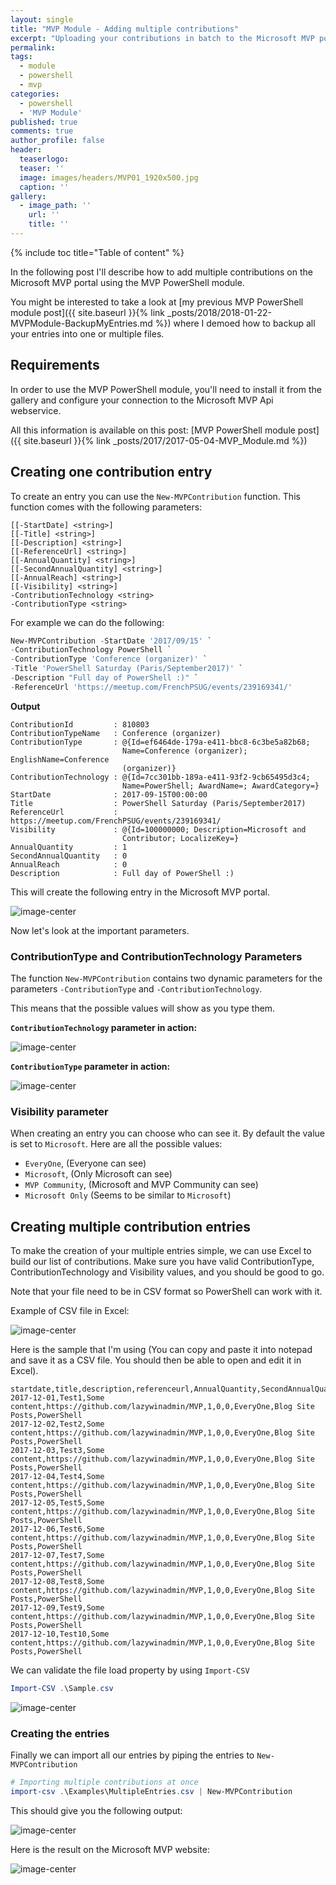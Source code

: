```yaml
---
layout: single
title: "MVP Module - Adding multiple contributions"
excerpt: "Uploading your contributions in batch to the Microsoft MVP portal using the MVP PowerShell module."
permalink:
tags: 
  - module
  - powershell
  - mvp
categories:
  - powershell
  - 'MVP Module'
published: true
comments: true
author_profile: false
header:
  teaserlogo:
  teaser: ''
  image: images/headers/MVP01_1920x500.jpg
  caption: ''
gallery:
  - image_path: ''
    url: ''
    title: ''
---
```


{% include toc title="Table of content" %}

In the following post I'll describe how to add multiple contributions on the Microsoft MVP portal using the MVP PowerShell module.

You might be interested to take a look at [my previous MVP PowerShell module post]({{ site.baseurl }}{% link _posts/2018/2018-01-22-MVPModule-BackupMyEntries.md %}) where I demoed how to backup all your entries into one or multiple files.

## Requirements

In order to use the MVP PowerShell module, you'll need to install it from the gallery and configure your connection to the Microsoft MVP Api webservice.

All this information is available on this post: [MVP PowerShell module post]({{ site.baseurl }}{% link _posts/2017/2017-05-04-MVP_Module.md %})

## Creating one contribution entry

To create an entry you can use the `New-MVPContribution` function. This function comes with the following parameters:

```text
[[-StartDate] <string>]
[[-Title] <string>]
[[-Description] <string>]
[[-ReferenceUrl] <string>]
[[-AnnualQuantity] <string>]
[[-SecondAnnualQuantity] <string>]
[[-AnnualReach] <string>]
[[-Visibility] <string>]
-ContributionTechnology <string>
-ContributionType <string>
```

For example we can do the following:

```powershell
New-MVPContribution -StartDate '2017/09/15' `
-ContributionTechnology PowerShell `
-ContributionType 'Conference (organizer)' `
-Title 'PowerShell Saturday (Paris/September2017)' `
-Description "Full day of PowerShell :)" `
-ReferenceUrl 'https://meetup.com/FrenchPSUG/events/239169341/'
```

__Output__

```text
ContributionId         : 810803
ContributionTypeName   : Conference (organizer)
ContributionType       : @{Id=ef6464de-179a-e411-bbc8-6c3be5a82b68; 
                         Name=Conference (organizer); EnglishName=Conference 
                         (organizer)}
ContributionTechnology : @{Id=7cc301bb-189a-e411-93f2-9cb65495d3c4; 
                         Name=PowerShell; AwardName=; AwardCategory=}
StartDate              : 2017-09-15T00:00:00
Title                  : PowerShell Saturday (Paris/September2017)
ReferenceUrl           : https://meetup.com/FrenchPSUG/events/239169341/
Visibility             : @{Id=100000000; Description=Microsoft and 
                         Contributor; LocalizeKey=}
AnnualQuantity         : 1
SecondAnnualQuantity   : 0
AnnualReach            : 0
Description            : Full day of PowerShell :)
```

This will create the following entry in the Microsoft MVP portal.

![image-center](/images/2018/2018-01-23-MVPModule-AddingMyContributions/MVP-AddContributions01.jpg)

Now let's look at the important parameters.

### ContributionType and ContributionTechnology Parameters

The function `New-MVPContribution` contains two dynamic parameters for the parameters  `-ContributionType` and `-ContributionTechnology`.

This means that the possible values will show as you type them.

__`ContributionTechnology` parameter in action:__

![image-center](/images/2018/2018-01-23-MVPModule-AddingMyContributions/MVP-AddContributions02.jpg)

__`ContributionType` parameter in action:__

![image-center](/images/2018/2018-01-23-MVPModule-AddingMyContributions/MVP-AddContributions03.jpg)

### Visibility parameter

When creating an entry you can choose who can see it. By default the value is set to `Microsoft`. Here are all the possible values:

* `EveryOne`, (Everyone can see)
* `Microsoft`, (Only Microsoft can see)
* `MVP Community`, (Microsoft and MVP Community can see)
* `Microsoft Only` (Seems to be similar to `Microsoft`)

## Creating multiple contribution entries

To make the creation of your multiple entries simple, we can use Excel to build our list of contributions. Make sure you have valid ContributionType, ContributionTechnology and Visibility values, and you should be good to go.

Note that your file need to be in CSV format so PowerShell can work with it.

Example of CSV file in Excel:

![image-center](/images/2018/2018-01-23-MVPModule-AddingMyContributions/MVP-AddContributions04.jpg)

Here is the sample that I'm using (You can copy and paste it into notepad and save it as a CSV file. You should then be able to open and edit it in Excel).

```text
startdate,title,description,referenceurl,AnnualQuantity,SecondAnnualQuantity,AnnualReach,Visibility,ContributionType,ContributionTechnology
2017-12-01,Test1,Some content,https://github.com/lazywinadmin/MVP,1,0,0,EveryOne,Blog Site Posts,PowerShell
2017-12-02,Test2,Some content,https://github.com/lazywinadmin/MVP,1,0,0,EveryOne,Blog Site Posts,PowerShell
2017-12-03,Test3,Some content,https://github.com/lazywinadmin/MVP,1,0,0,EveryOne,Blog Site Posts,PowerShell
2017-12-04,Test4,Some content,https://github.com/lazywinadmin/MVP,1,0,0,EveryOne,Blog Site Posts,PowerShell
2017-12-05,Test5,Some content,https://github.com/lazywinadmin/MVP,1,0,0,EveryOne,Blog Site Posts,PowerShell
2017-12-06,Test6,Some content,https://github.com/lazywinadmin/MVP,1,0,0,EveryOne,Blog Site Posts,PowerShell
2017-12-07,Test7,Some content,https://github.com/lazywinadmin/MVP,1,0,0,EveryOne,Blog Site Posts,PowerShell
2017-12-08,Test8,Some content,https://github.com/lazywinadmin/MVP,1,0,0,EveryOne,Blog Site Posts,PowerShell
2017-12-09,Test9,Some content,https://github.com/lazywinadmin/MVP,1,0,0,EveryOne,Blog Site Posts,PowerShell
2017-12-10,Test10,Some content,https://github.com/lazywinadmin/MVP,1,0,0,EveryOne,Blog Site Posts,PowerShell
```

We can validate the file load property by using `Import-CSV`

```powershell
Import-CSV .\Sample.csv
```

![image-center](/images/2018/2018-01-23-MVPModule-AddingMyContributions/MVP-AddContributions05.jpg)

### Creating the entries

Finally we can import all our entries by piping the entries to `New-MVPContribution`

```powershell
# Importing multiple contributions at once
import-csv .\Examples\MultipleEntries.csv | New-MVPContribution
```

This should give you the following output:

![image-center](/images/2018/2018-01-23-MVPModule-AddingMyContributions/MVP-AddContributions06.jpg)

Here is the result on the Microsoft MVP website:

![image-center](/images/2018/2018-01-23-MVPModule-AddingMyContributions/MVP-AddContributions07.jpg)
